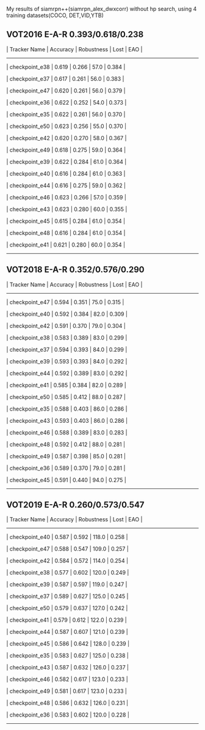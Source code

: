 My results of siamrpn++(siamrpn_alex_dwxcorr) without hp search, using 4 training datasets(COCO, DET,VID,YTB)


VOT2016   E-A-R       0.393/0.618/0.238
-------------------------------------------------------------------------

|  Tracker Name  | Accuracy | Robustness | Lost |  EAO  |

-------------------------------------------------------------------------

| checkpoint_e38 |  0.619   |   0.266    |    57.0     | 0.384 |

| checkpoint_e37 |  0.617   |   0.261    |    56.0     | 0.383 |

| checkpoint_e47 |  0.620   |   0.261    |    56.0     | 0.379 |

| checkpoint_e36 |  0.622   |   0.252    |    54.0     | 0.373 |

| checkpoint_e35 |  0.622   |   0.261    |    56.0     | 0.370 |

| checkpoint_e50 |  0.623   |   0.256    |    55.0     | 0.370 |

| checkpoint_e42 |  0.620   |   0.270    |    58.0     | 0.367 |

| checkpoint_e49 |  0.618   |   0.275    |    59.0     | 0.364 |

| checkpoint_e39 |  0.622   |   0.284    |    61.0     | 0.364 |

| checkpoint_e40 |  0.616   |   0.284    |    61.0     | 0.363 |

| checkpoint_e44 |  0.616   |   0.275    |    59.0     | 0.362 |

| checkpoint_e46 |  0.623   |   0.266    |    57.0     | 0.359 |

| checkpoint_e43 |  0.623   |   0.280    |    60.0     | 0.355 |

| checkpoint_e45 |  0.615   |   0.284    |    61.0     | 0.354 |

| checkpoint_e48 |  0.616   |   0.284    |    61.0     | 0.354 |

| checkpoint_e41 |  0.621   |   0.280    |    60.0     | 0.354 |

-------------------------------------------------------------------------



VOT2018  E-A-R  0.352/0.576/0.290
----------------------------------------------------------------

|  Tracker Name  | Accuracy | Robustness | Lost |  EAO  |

----------------------------------------------------------------

| checkpoint_e47 |  0.594   |   0.351    |    75.0     | 0.315 |

| checkpoint_e40 |  0.592   |   0.384    |    82.0     | 0.309 |

| checkpoint_e42 |  0.591   |   0.370    |    79.0     | 0.304 |

| checkpoint_e38 |  0.583   |   0.389    |    83.0     | 0.299 |

| checkpoint_e37 |  0.594   |   0.393    |    84.0     | 0.299 |

| checkpoint_e39 |  0.593   |   0.393    |    84.0     | 0.292 |

| checkpoint_e44 |  0.592   |   0.389    |    83.0     | 0.292 |

| checkpoint_e41 |  0.585   |   0.384    |    82.0     | 0.289 |

| checkpoint_e50 |  0.585   |   0.412    |    88.0     | 0.287 |

| checkpoint_e35 |  0.588   |   0.403    |    86.0     | 0.286 |

| checkpoint_e43 |  0.593   |   0.403    |    86.0     | 0.286 |

| checkpoint_e46 |  0.588   |   0.389    |    83.0     | 0.283 |

| checkpoint_e48 |  0.592   |   0.412    |    88.0     | 0.281 |

| checkpoint_e49 |  0.587   |   0.398    |    85.0     | 0.281 |

| checkpoint_e36 |  0.589   |   0.370    |    79.0     | 0.281 |

| checkpoint_e45 |  0.591   |   0.440    |    94.0     | 0.275 |

----------------------------------------------------------------



VOT2019  E-A-R  0.260/0.573/0.547
--------------------------------------------------------------------------

|  Tracker Name  | Accuracy | Robustness | Lost |  EAO  |

--------------------------------------------------------------------------

| checkpoint_e40 |  0.587   |   0.592    |    118.0    | 0.258 |

| checkpoint_e47 |  0.588   |   0.547    |    109.0    | 0.257 |

| checkpoint_e42 |  0.584   |   0.572    |    114.0    | 0.254 |

| checkpoint_e38 |  0.577   |   0.602    |    120.0    | 0.249 |

| checkpoint_e39 |  0.587   |   0.597    |    119.0    | 0.247 |

| checkpoint_e37 |  0.589   |   0.627    |    125.0    | 0.245 |

| checkpoint_e50 |  0.579   |   0.637    |    127.0    | 0.242 |

| checkpoint_e41 |  0.579   |   0.612    |    122.0    | 0.239 |

| checkpoint_e44 |  0.587   |   0.607    |    121.0    | 0.239 |

| checkpoint_e45 |  0.586   |   0.642    |    128.0    | 0.239 |

| checkpoint_e35 |  0.583   |   0.627    |    125.0    | 0.238 |

| checkpoint_e43 |  0.587   |   0.632    |    126.0    | 0.237 |

| checkpoint_e46 |  0.582   |   0.617    |    123.0    | 0.233 |

| checkpoint_e49 |  0.581   |   0.617    |    123.0    | 0.233 |

| checkpoint_e48 |  0.586   |   0.632    |    126.0    | 0.231 |

| checkpoint_e36 |  0.583   |   0.602    |    120.0    | 0.228 |

--------------------------------------------------------------------------

